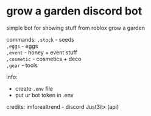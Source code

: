 # grow a garden discord bot

simple bot for showing stuff from roblox grow a garden

commands:
`,stock` - seeds  
`,eggs` - eggs  
`,event` - honey + event stuff  
`,cosmetic` - cosmetics + deco  
`,gear` - tools

info:
- create `.env` file
- put ur bot token in .env

credits:
imforealtrend - discord
Just3itx (api)
